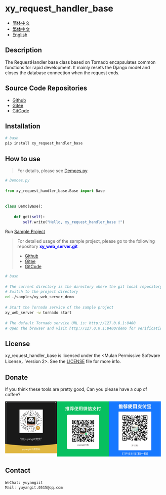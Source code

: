 <!--
 * @Author: 余洋 yuyangit.0515@qq.com
 * @Date: 2024-10-18 13:02:22
 * @LastEditors: 余洋 yuyangit.0515@qq.com
 * @LastEditTime: 2024-10-23 20:52:22
 * @FilePath: /xy_request_handler_base/readme/README_en.md
 * @Description: 这是默认设置,请设置`customMade`, 打开koroFileHeader查看配置 进行设置: https://github.com/OBKoro1/koro1FileHeader/wiki/%E9%85%8D%E7%BD%AE
-->
# xy_request_handler_base

- [简体中文](README_zh_CN.md)
- [繁体中文](README_zh_TW.md)
- [English](README_en.md)

## Description

The RequestHandler base class based on Tornado encapsulates common functions for rapid development. It mainly resets the Django model and closes the database connection when the request ends.

## Source Code Repositories

- <a href="https://github.com/xy-web-service/xy_request_handler_base.git" target="_blank">Github</a>  
- <a href="https://gitee.com/xy-opensource/xy_request_handler_base.git" target="_blank">Gitee</a>  
- <a href="https://gitcode.com/xy-opensource/xy_request_handler_base.git" target="_blank">GitCode</a>  

## Installation

```bash
# bash
pip install xy_request_handler_base
```

## How to use

> For details, please see [Demoes.py](../samples/xy_web_server_demo/source/Runner/RequestHandlerDemo/Demoes.py)

```python
# Demoes.py

from xy_request_handler_base.Base import Base


class Demo(Base):

    def get(self):
        self.write("Hello, xy_request_handler_base !")

```

Run [Sample Project](../samples/xy_web_server_demo)

> For detailed usage of the sample project, please go to the following repository <b style="color: blue">xy_web_server.git</b>
> - <a href="https://github.com/xy-web-service/xy_web_server.git" target="_blank">Github</a>  
> - <a href="https://gitee.com/xy-opensource/xy_web_server.git" target="_blank">Gitee</a>  
> - <a href="https://gitcode.com/xy-opensource/xy_web_server.git" target="_blank">GitCode</a>  

```bash
# bash

# The current directory is the directory where the git local repository of xy_request_handler_base is located
# Switch to the project directory
cd ./samples/xy_web_server_demo

# Start the Tornado service of the sample project
xy_web_server -w tornado start

# The default Tornado service URL is: http://127.0.0.1:8400
# Open the browser and visit http://127.0.0.1:8400/demo for verification
```


## License
xy_request_handler_base is licensed under the <Mulan Permissive Software License，Version 2>. See the [LICENSE](../LICENSE) file for more info.

## Donate

If you think these tools are pretty good, Can you please have a cup of coffee?  

![Pay-Total](./Pay-Total.png)  


## Contact

```
WeChat: yuyangiit
Mail: yuyangit.0515@qq.com
```